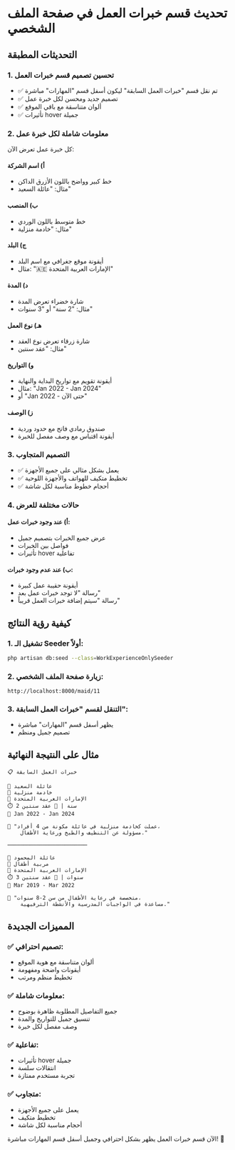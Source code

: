 # تحديث قسم خبرات العمل في صفحة الملف الشخصي

## التحديثات المطبقة

### 1. **تحسين تصميم قسم خبرات العمل**
- ✅ تم نقل قسم "خبرات العمل السابقة" ليكون أسفل قسم "المهارات" مباشرة
- ✅ تصميم جديد ومحسن لكل خبرة عمل
- ✅ ألوان متناسقة مع باقي الموقع
- ✅ تأثيرات hover جميلة

### 2. **معلومات شاملة لكل خبرة عمل**
كل خبرة عمل تعرض الآن:

#### **أ) اسم الشركة**
- خط كبير وواضح باللون الأزرق الداكن
- مثال: "عائلة السعيد"

#### **ب) المنصب**
- خط متوسط باللون الوردي
- مثال: "خادمة منزلية"

#### **ج) البلد**
- أيقونة موقع جغرافي مع اسم البلد
- مثال: "🇦🇪 الإمارات العربية المتحدة"

#### **د) المدة**
- شارة خضراء تعرض المدة
- مثال: "2 سنة" أو "3 سنوات"

#### **هـ) نوع العمل**
- شارة زرقاء تعرض نوع العقد
- مثال: "عقد سنتين"

#### **و) التواريخ**
- أيقونة تقويم مع تواريخ البداية والنهاية
- مثال: "Jan 2022 - Jan 2024"
- أو "Jan 2022 - حتى الآن"

#### **ز) الوصف**
- صندوق رمادي فاتح مع حدود وردية
- أيقونة اقتباس مع وصف مفصل للخبرة

### 3. **التصميم المتجاوب**
- ✅ يعمل بشكل مثالي على جميع الأجهزة
- ✅ تخطيط متكيف للهواتف والأجهزة اللوحية
- ✅ أحجام خطوط مناسبة لكل شاشة

### 4. **حالات مختلفة للعرض**

#### **أ) عند وجود خبرات عمل:**
- عرض جميع الخبرات بتصميم جميل
- فواصل بين الخبرات
- تأثيرات hover تفاعلية

#### **ب) عند عدم وجود خبرات:**
- أيقونة حقيبة عمل كبيرة
- رسالة "لا توجد خبرات عمل بعد"
- رسالة "سيتم إضافة خبرات العمل قريباً"

## كيفية رؤية النتائج

### 1. **تشغيل الـ Seeder أولاً:**
```bash
php artisan db:seed --class=WorkExperienceOnlySeeder
```

### 2. **زيارة صفحة الملف الشخصي:**
```
http://localhost:8000/maid/11
```

### 3. **التنقل لقسم "خبرات العمل السابقة":**
- يظهر أسفل قسم "المهارات" مباشرة
- تصميم جميل ومنظم

## مثال على النتيجة النهائية

```
📋 خبرات العمل السابقة

🏢 عائلة السعيد
👤 خادمة منزلية
📍 الإمارات العربية المتحدة
⏱️ 2 سنة | 📄 عقد سنتين
📅 Jan 2022 - Jan 2024

💬 "عملت كخادمة منزلية في عائلة مكونة من 4 أفراد، 
    مسؤولة عن التنظيف والطبخ ورعاية الأطفال."

─────────────────────────

🏢 عائلة المحمود  
👤 مربية أطفال
📍 الإمارات العربية المتحدة
⏱️ 3 سنوات | 📄 عقد سنتين
📅 Mar 2019 - Mar 2022

💬 "متخصصة في رعاية الأطفال من سن 2-8 سنوات، 
    مساعدة في الواجبات المدرسية والأنشطة الترفيهية."
```

## المميزات الجديدة

### ✅ **تصميم احترافي:**
- ألوان متناسقة مع هوية الموقع
- أيقونات واضحة ومفهومة
- تخطيط منظم ومرتب

### ✅ **معلومات شاملة:**
- جميع التفاصيل المطلوبة ظاهرة بوضوح
- تنسيق جميل للتواريخ والمدة
- وصف مفصل لكل خبرة

### ✅ **تفاعلية:**
- تأثيرات hover جميلة
- انتقالات سلسة
- تجربة مستخدم ممتازة

### ✅ **متجاوب:**
- يعمل على جميع الأجهزة
- تخطيط متكيف
- أحجام مناسبة لكل شاشة

الآن قسم خبرات العمل يظهر بشكل احترافي وجميل أسفل قسم المهارات مباشرة! 🎉
